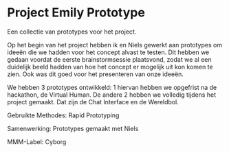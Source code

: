 # Project Emily Prototype

Een collectie van prototypes voor het project.

Op het begin van het project hebben ik en Niels gewerkt aan prototypes om ideeën die we hadden voor het concept alvast te testen. Dit hebben we gedaan voordat de eerste brainstormsessie plaatsvond, zodat we al een duidelijk beeld hadden van hoe het concept er mogelijk uit kon komen te zien. Ook was dit goed voor het presenteren van onze ideeën.

We hebben 3 prototypes ontwikkeld: 1 hiervan hebben we opgefrist na de hackathon, de Virtual Human. De andere 2 hebben we volledig tijdens het project gemaakt. Dat zijn de Chat Interface en de Wereldbol.

Gebruikte Methodes: Rapid Prototyping

Samenwerking: Prototypes gemaakt met Niels

MMM-Label: Cyborg
